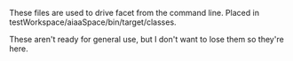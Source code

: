 These files are used to drive facet from the command line.  Placed in testWorkspace/aiaaSpace/bin/target/classes.

These aren't ready for general use, but I don't want to lose them so they're here.
